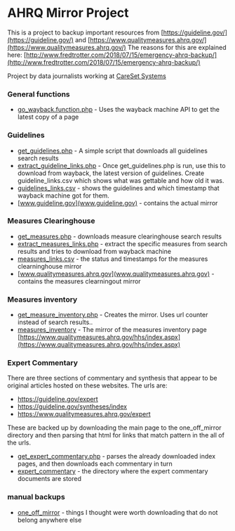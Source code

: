AHRQ Mirror Project
=====================

This is a project to backup important resources from [https://guideline.gov/](https://guideline.gov/) and [https://www.qualitymeasures.ahrq.gov/](https://www.qualitymeasures.ahrq.gov/)
The reasons for this are explained here: [http://www.fredtrotter.com/2018/07/15/emergency-ahrq-backup/](http://www.fredtrotter.com/2018/07/15/emergency-ahrq-backup/)

Project by data journalists working at [CareSet Systems](https://www.careset.com)

### General functions

* [go_wayback.function.php](go_wayback.function.php) - Uses the wayback machine API to get the latest copy of a page

### Guidelines

* [get_guidelines.php](get_guidelines.php) - A simple script that downloads all guidelines search results
* [extract_guideline_links.php](extract_guideline_links.php) - Once get_guidelines.php is run, use this to download from wayback, the latest version of guidelines. Create guideline_links.csv which shows what was gettable and how old it was.
* [guidelines_links.csv](guidelines_links.csv) - shows the guidelines and which timestamp that wayback machine got for them.
* [www.guideline.gov](www.guideline.gov) - contains the actual mirror 


### Measures Clearinghouse

* [get_measures.php](get_measures.php) - downloads measure clearinghouse search results
* [extract_measures_links.php](extract_measures_links.php) - extract the specific measures from search results and tries to download from wayback machine
* [measures_links.csv](measures_links.csv) - the status and timestamps for the measures clearninghouse mirror
* [www.qualitymeasures.ahrq.gov](www.qualitymeasures.ahrq.gov) - contains the measures clearningout mirror


### Measures inventory
* [get_measure_inventory.php](get_measure_inventory.php) - Creates the mirror. Uses url counter instead of search results.. 
* [measures_inventory](measures_inventory) - The mirror of the measures inventory page [https://www.qualitymeasures.ahrq.gov/hhs/index.aspx](https://www.qualitymeasures.ahrq.gov/hhs/index.aspx)


### Expert Commentary
There are three sections of commentary and synthesis that appear to be original articles hosted on these websites. The urls are: 

* https://guideline.gov/expert
* https://guideline.gov/syntheses/index
* https://www.qualitymeasures.ahrq.gov/expert

These are backed up by downloading the main page to the one_off_mirror directory and then parsing that html for links that 
match pattern in the all of the urls. 

* [get_expert_commentary.php](get_expert_commentary.php) - parses the already downloaded index pages, and then downloads each commentary in turn
* [expert_commentary](expert_commentary) - the directory where the expert commentary documents are stored


### manual backups

* [one_off_mirror](one_off_mirror) - things I thought were worth downloading that do not belong anywhere else
